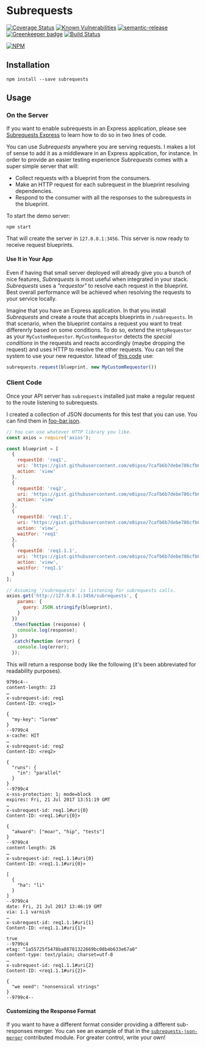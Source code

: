 # Subrequests

[![Coverage Status](https://coveralls.io/repos/github/e0ipso/subrequests/badge.svg)](https://coveralls.io/github/e0ipso/subrequests)
[![Known Vulnerabilities](https://snyk.io/test/github/e0ipso/subrequests/badge.svg)](https://snyk.io/test/github/e0ipso/subrequests)
[![semantic-release](https://img.shields.io/badge/%20%20%F0%9F%93%A6%F0%9F%9A%80-semantic--release-e10079.svg)](https://github.com/semantic-release/semantic-release)
[![Greenkeeper badge](https://badges.greenkeeper.io/e0ipso/subrequests.svg)](https://greenkeeper.io/)
[![Build Status](https://travis-ci.org/e0ipso/subrequests.svg?branch=master)](https://travis-ci.org/e0ipso/subrequests)

[![NPM](https://nodei.co/npm/subrequests.png)](https://nodei.co/npm/subrequests/)

## Installation

```npm
npm install --save subrequests
```

## Usage

### On the Server

If you want to enable subrequests in an Express application, please see
[Subrequests Express](https://github.com/e0ipso/subrequests-express#readme) to learn how to do so
in two lines of code.

You can use _Subrequests_ anywhere you are serving requests. I makes a lot of sense to add it as a middleware in an
Express application, for instance. In order to provide an easier testing experience _Subrequests_ comes with a super
simple server that will:

  - Collect requests with a blueprint from the consumers.
  - Make an HTTP request for each subrequest in the blueprint resolving dependencies.
  - Respond to the consumer with all the responses to the subrequests in the blueprint.

To start the demo server:

```
npm start
```

That will create the server in `127.0.0.1:3456`. This server is now ready to receive request blueprints.

#### Use It in Your App

Even if having that small server deployed will already give you a bunch of nice features, _Subrequests_ is most useful
when integrated in your stack. _Subrequests_ uses a _"requestor"_ to resolve each request in the blueprint. Best overall
performance will be achieved when resolving the requests to your service locally.

Imagine that you have an Express application. In that you install _Subrequests_ and create a route that accepts
blueprints in `/subrequests`. In that scenario, when the blueprint contains a request you want to treat differenrly
based on some conditions. To do so, extend the `HttpRequestor` as your `MyCustomRequestor`. `MyCustomRequestor`
detects the _special conditions_ in the requests and reacts accordingly (maybe dropping the request)  and uses HTTP to
resolve the other requests. You can tell the system to use your new requestor. Istead of
[this code](./exampleServer.js#L25) use:

```js
subrequests.request(blueprint, new MyCustomRequestor())
```

### Client Code

Once your API server has `subrequests` installed just make a regular request to
the route listening to subrequests.

I created a collection of JSON documents for this test that you can use. You can
find them in
[foo-bar.json](https://gist.github.com/e0ipso/7cafb6b7debe786cfb60f617fa89ba81).

```js
// You can use whatever HTTP library you like.
const axios = require('axios');

const blueprint = [
  {
    requestId: 'req1',
    uri: 'https://gist.githubusercontent.com/e0ipso/7cafb6b7debe786cfb60f617fa89ba81/raw/a6590d3cc87d0c00485c9e428c8b7c29da21b704/foo-bar.json',
    action: 'view'
  },
  {
    requestId: 'req2',
    uri: 'https://gist.githubusercontent.com/e0ipso/7cafb6b7debe786cfb60f617fa89ba81/raw/a6590d3cc87d0c00485c9e428c8b7c29da21b704/the-end.json',
    action: 'view'
  },
  {
    requestId: 'req1.1',
    uri: "https://gist.githubusercontent.com/e0ipso/7cafb6b7debe786cfb60f617fa89ba81/raw/a6590d3cc87d0c00485c9e428c8b7c29da21b704/{{req1.body@$['my-key']}}.json",
    action: 'view',
    waitFor: 'req1'
  },
  {
    requestId: 'req1.1.1',
    uri: 'https://gist.githubusercontent.com/e0ipso/7cafb6b7debe786cfb60f617fa89ba81/raw/a6590d3cc87d0c00485c9e428c8b7c29da21b704/{{req1.1.body@$.akward[*]}}.json',
    action: 'view',
    waitFor: 'req1.1'
  }
];

// Assuming '/subrequests' is listening for subrequests calls.
axios.get('http://127.0.0.1:3456/subrequests', {
    params: {
      query: JSON.stringify(blueprint),
    }
  })
  .then(function (response) {
    console.log(response);
  })
  .catch(function (error) {
    console.log(error);
  });
```

This will return a response body like the following (it's been abbreviated for
readability purposes).

```
9799c4--
content-length: 23
…
x-subrequest-id: req1
Content-ID: <req1>

{
  "my-key": "lorem"
}
--9799c4
x-cache: HIT
…
x-subrequest-id: req2
Content-ID: <req2>

{
  "runs": {
    "in": "parallel"
  }
}
--9799c4
x-xss-protection: 1; mode=block
expires: Fri, 21 Jul 2017 13:51:19 GMT
…
x-subrequest-id: req1.1#uri{0}
Content-ID: <req1.1#uri{0}>

{
  "akward": ["moar", "hip", "tests"]
}
--9799c4
content-length: 26
…
x-subrequest-id: req1.1.1#uri{0}
Content-ID: <req1.1.1#uri{0}>

[
  {
    "ha": "li"
  }
]
--9799c4
date: Fri, 21 Jul 2017 13:46:19 GMT
via: 1.1 varnish
…
x-subrequest-id: req1.1.1#uri{1}
Content-ID: <req1.1.1#uri{1}>

true
--9799c4
etag: "1a55725f5478ba88781322669bc08b4b633e67a0"
content-type: text/plain; charset=utf-8
…
x-subrequest-id: req1.1.1#uri{2}
Content-ID: <req1.1.1#uri{2}>

{
  "we need": "nonsensical strings"
}
--9799c4--
```

#### Customizing the Response Format

If you want to have a different format consider providing a different
sub-responses merger. You can see an example of that in the
[`subrequests-json-merger`](https://github.com/e0ipso/subrequests-json-merger) contributed module. For greater control,
write your own!
